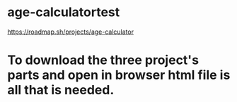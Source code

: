 # age-calculatortest

https://roadmap.sh/projects/age-calculator

# To download the three project's parts and open in browser html file is all that is needed.
